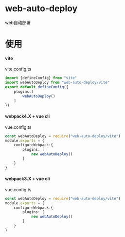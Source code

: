 # web-auto-deploy
web自动部署

# 使用

#### vite

vite.config.ts

```typescript
import {defineConfig} from "vite"
import webAutoDeploy from "web-auto-deploy/vite"
export default defineConfig({
    plugins:[
        webAutoDeploy()
    ]
})
```

#### webpack4.X + vue cli

vue.config.ts

```typescript
const webAutoDeploy = require("web-auto-deploy/vite")
module.exports = {
    configureWebpack:{
        plugins: [
            new webAutoDeploy()
        ]
    }
}
```

#### webpack3.X + vue cli

vue.config.ts

```typescript
const webAutoDeploy = require("web-auto-deploy/vite")
module.exports = {
    configureWebpack:{
        plugins: [
            new webAutoDeploy()
        ]
    }
}
```
